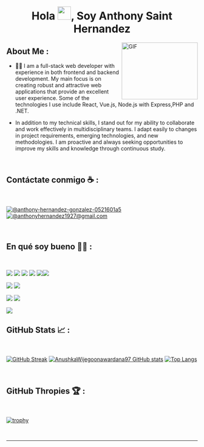 
<h1 align="center">Hola <img src="https://media.giphy.com/media/hvRJCLFzcasrR4ia7z/giphy.gif" width="35">, Soy Anthony Saint Hernandez</h1>
<img align="right" top="500" height="150" margin-top="10px" width="200" alt="GIF" src="https://media.giphy.com/media/SWoSkN6DxTszqIKEqv/giphy.gif">


## About Me :
- 👨‍💻 I am a full-stack web developer with experience in both frontend and backend development.
   My main focus is on creating robust and attractive web applications that provide an excellent user experience.
   Some of the technologies I use include React, Vue.js, Node.js with Express,PHP and .NET.

- In addition to my technical skills, I stand out for my ability to collaborate and work effectively in multidisciplinary teams.
   I adapt easily to changes in project requirements, emerging technologies, and new methodologies.
   I am proactive and always seeking opportunities to improve my skills and knowledge through continuous study.


<br>

## Contáctate conmigo ☕ :

<br>


[![@anthony-hernandez-gonzalez-0521601a5](https://img.icons8.com/fluency/48/000000/linkedin.png "@anthony-hernandez-gonzalez-0521601a5/")]([https://www.linkedin.com/in/anthony-hernandez-0521601a5/])  [![@anthonyhernandez1927@gmail.com](https://img.icons8.com/fluency/48/000000/apple-mail.png "@anthonyhernandez1927@gmail.com")](anthonyhernandez1927@gmail.com)

<br>

## En qué soy bueno 🧑‍💻 :

<br>

<img src="https://img.icons8.com/color/48/000000/html-5--v1.png"/> <img src="https://img.icons8.com/color/48/000000/css3.png"/> <img src="https://img.icons8.com/color/48/000000/javascript--v1.png"/> <img src="https://img.icons8.com/office/48/000000/react.png"/> <img src="https://img.icons8.com/color/48/000000/nodejs.png"/><img src="https://img.icons8.com/color/48/000000/express.png"/>

 <img src="https://img.icons8.com/officel/48/000000/php-logo.png"/> <img src="https://img.icons8.com/fluency/48/000000/laravel.png"/>  

<img src="https://img.icons8.com/color/48/000000/mysql-logo.png"/> <img src="https://img.icons8.com/color/48/000000/mongodb.png"/> 

<img src="https://img.icons8.com/color/48/000000/npm.png"/>

<br>

## GitHub Stats 📈 :

<br>

[![GitHub Streak](https://github-readme-streak-stats.herokuapp.com?user=AsaintG&theme=algolia&date_format=M%20j%5B%2C%20Y%5D)](https://git.io/streak-stats) [![AnushkaWijegoonawardana97 GitHub stats](https://github-readme-stats.vercel.app/api?username=AsaintG&theme=algolia)](https://github.com/AsaintG/github-readme-stats) [![Top Langs](https://github-readme-stats.vercel.app/api/top-langs/?username=AsaintG&theme=algolia)](https://github.com/AsaintG/github-readme-stats)

<br>

## GitHub Thropies 🏆 :

<br>

[![trophy](https://github-profile-trophy.vercel.app/?username=AsaintG)](https://github.com/AsaintG/github-profile-trophy)

<br>



---

